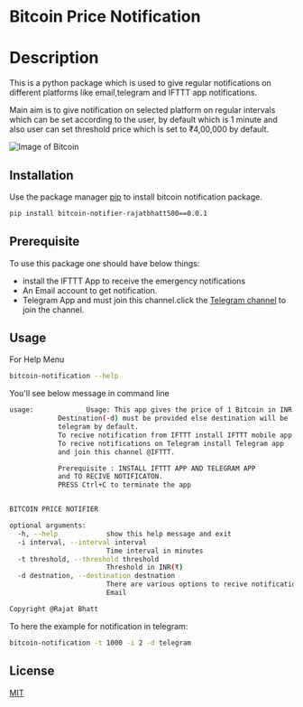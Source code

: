 # Bitcoin Price Notification

# Description

This is a python package which is used to give regular notifications on different platforms like  email,telegram and IFTTT app notifications. 

Main aim is to give notification on selected platform on regular intervals which can be set according to the user, by default which is 1 minute and also user can set threshold price which is set to ₹4,00,000 by default.


![Image of Bitcoin](https://cdn.pixabay.com/photo/2016/11/10/05/09/bitcoin-1813503_960_720.jpg)

## Installation

Use the package manager [pip](https://pip.pypa.io/en/stable/) to install bitcoin notification package.

```bash
pip install bitcoin-notifier-rajatbhatt500==0.0.1
```

## Prerequisite
To use this package one should have below things:

* install the IFTTT App to receive the emergency notifications
* An Email account to get notification.
* Telegram App and must join this channel.click the [Telegram channel](https://t.me/bitcoin_notificationrajat) to join the channel.

## Usage
For Help Menu

```bash
bitcoin-notification --help
```

You'll see below message in command line
```bash
usage:             Usage: This app gives the price of 1 Bitcoin in INR.
            Destination(-d) must be provided else destination will be
            telegram by default.
            To recive notification from IFTTT install IFTTT mobile app.
            To recive notifications on Telegram install Telegram app
            and join this channel @IFTTT.

            Prerequisite : INSTALL IFTTT APP AND TELEGRAM APP
            and TO RECIVE NOTIFICATON.
            PRESS Ctrl+C to terminate the app


BITCOIN PRICE NOTIFIER

optional arguments:
  -h, --help            show this help message and exit
  -i interval, --interval interval
                        Time interval in minutes
  -t threshold, --threshold threshold
                        Threshold in INR(₹)
  -d destnation, --destination destnation
                        There are various options to recive notificationsfrom us (1)IFTTT app (2) Telegram app (3)
                        Email

Copyright @Rajat Bhatt
```
To here the example for notification in telegram:
```bash
bitcoin-notification -t 1000 -i 2 -d telegram
```

## License
[MIT](https://choosealicense.com/licenses/mit/)